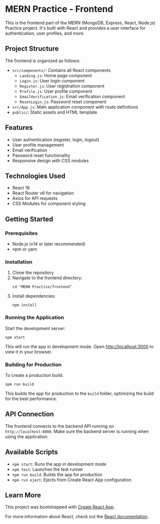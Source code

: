 # MERN Practice - Frontend

This is the frontend part of the MERN (MongoDB, Express, React, Node.js) Practice project. It's built with React and provides a user interface for authentication, user profiles, and more.

## Project Structure

The frontend is organized as follows:

- `src/components/`: Contains all React components
  - `Landing.js`: Home page component
  - `Login.js`: User login component
  - `Register.js`: User registration component
  - `Profile.js`: User profile component
  - `EmailVerification.js`: Email verification component
  - `ResetLogin.js`: Password reset component
- `src/App.js`: Main application component with route definitions
- `public/`: Static assets and HTML template

## Features

- User authentication (register, login, logout)
- User profile management
- Email verification
- Password reset functionality
- Responsive design with CSS modules

## Technologies Used

- React 18
- React Router v6 for navigation
- Axios for API requests
- CSS Modules for component styling

## Getting Started

### Prerequisites

- Node.js (v14 or later recommended)
- npm or yarn

### Installation

1. Clone the repository
2. Navigate to the frontend directory:
   ```
   cd "MERN Practice/frontend"
   ```
3. Install dependencies:
   ```
   npm install
   ```

### Running the Application

Start the development server:

```
npm start
```

This will run the app in development mode. Open [http://localhost:3000](http://localhost:3000) to view it in your browser.

### Building for Production

To create a production build:

```
npm run build
```

This builds the app for production to the `build` folder, optimizing the build for the best performance.

## API Connection

The frontend connects to the backend API running on `http://localhost:8000`. Make sure the backend server is running when using the application.

## Available Scripts

- `npm start`: Runs the app in development mode
- `npm test`: Launches the test runner
- `npm run build`: Builds the app for production
- `npm run eject`: Ejects from Create React App configuration

## Learn More

This project was bootstrapped with [Create React App](https://github.com/facebook/create-react-app).

For more information about React, check out the [React documentation](https://reactjs.org/).
